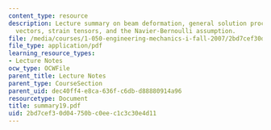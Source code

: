 ```yaml
---
content_type: resource
description: Lecture summary on beam deformation, general solution procedure, displacement
  vectors, strain tensors, and the Navier-Bernoulli assumption.
file: /media/courses/1-050-engineering-mechanics-i-fall-2007/2bd7cef30d04750bc0eec1c3c30e4d11_summary19.pdf
file_type: application/pdf
learning_resource_types:
- Lecture Notes
ocw_type: OCWFile
parent_title: Lecture Notes
parent_type: CourseSection
parent_uid: dec40ff4-e8ca-636f-c6db-d88880914a96
resourcetype: Document
title: summary19.pdf
uid: 2bd7cef3-0d04-750b-c0ee-c1c3c30e4d11
---
```

